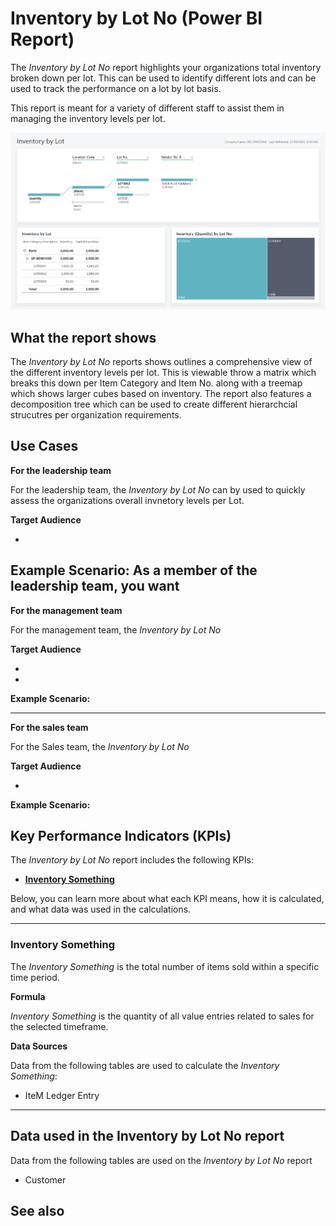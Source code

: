# Inventory by Lot No (Power BI Report)

The _Inventory by Lot No_ report highlights your organizations total inventory broken down per lot. This can be used to identify different lots and can be used to track the performance on a lot by lot basis.

This report is meant for a variety of different staff to assist them in managing the inventory levels per lot.

![Inventory by Lot No.](/business-central/media/inventory/inventory-by-lot.png "Inventory by Lot No - Screenshot")

## What the report shows

The *Inventory by Lot No* reports shows outlines a comprehensive view of the different inventory levels per lot. This is viewable throw a matrix which breaks this down per Item Category and Item No. along with a treemap which shows larger cubes based on inventory. The report also features a decomposition tree which can be used to create different hierarchcial strucutres per organization requirements.


## Use Cases

**For the leadership team**

For the leadership team, the *Inventory by Lot No* can by used to quickly assess the organizations overall invnetory levels per Lot.

**Target Audience**

- 

**Example Scenario:** 
As a member of the leadership team, you want 
---

**For the management team**

For the management team, the *Inventory by Lot No*

**Target Audience**

- 
- 

**Example Scenario:** 

---

**For the sales team**

For the Sales team, the *Inventory by Lot No*  

**Target Audience**

- 

**Example Scenario:** 

## Key Performance Indicators (KPIs)

The _Inventory by Lot No_ report includes the following KPIs:

- [**Inventory Something**](#)

Below, you can learn more about what each KPI means, how it is calculated, and what data was used in the calculations.

---
### Inventory Something

The *Inventory Something* is the total number of items sold within a specific time period.

**Formula**  

*Inventory Something* is the quantity of all value entries related to sales for the selected timeframe.

**Data Sources**

Data from the following tables are used to calculate the *Inventory Something*:
- IteM Ledger Entry

---
## Data used in the Inventory by Lot No report

Data from the following tables are used on the *Inventory by Lot No* report
- Customer


## See also